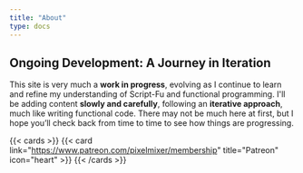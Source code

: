 ```yaml
---
title: "About"
type: docs
---
```


## Ongoing Development: A Journey in Iteration

This site is very much a **work in progress**, evolving as I continue to learn and refine my understanding of Script-Fu and functional programming. I'll be adding content **slowly and carefully**, following an **iterative approach**, much like writing functional code. There may not be much here at first, but I hope you’ll check back from time to time to see how things are progressing. 

{{< cards >}}
  {{< card link="https://www.patreon.com/pixelmixer/membership" title="Patreon" icon="heart" >}}
{{< /cards >}}
